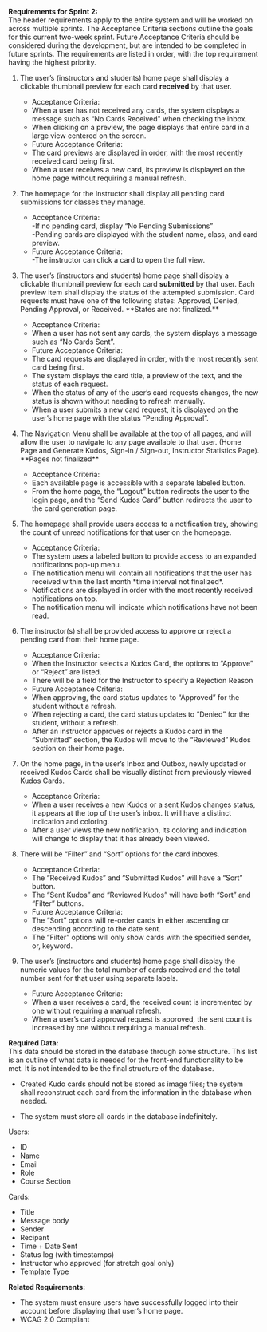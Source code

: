 **Requirements for Sprint 2:**  
	The header requirements apply to the entire system and will be worked on across multiple sprints. The Acceptance Criteria sections outline the goals for this current two-week sprint. Future Acceptance Criteria should be considered during the development, but are intended to be completed in future sprints. The requirements are listed in order, with the top requirement having the highest priority.  

1. The user’s (instructors and students) home page shall display a clickable thumbnail preview for each card **received** by that user.   
   * Acceptance Criteria:  
   * When a user has not received any cards, the system displays a message such as “No Cards Received" when checking the inbox.  
   * When clicking on a preview, the page displays that entire card in a large view centered on the screen.  
   * Future Acceptance Criteria:  
   * The card previews are displayed in order, with the most recently received card being first.   
   * When a user receives a new card, its preview is displayed on the home page without requiring a manual refresh.    


2. The homepage for the Instructor shall display all pending card submissions for classes they manage.  
   * Acceptance Criteria:  
     \-If no pending card, display “No Pending Submissions”  
     \-Pending cards are displayed with the student name, class, and card preview.  
   * Future Acceptance Criteria:  
     \-The instructor can click a card to open the full view.

3. The user’s (instructors and students) home page shall display a clickable thumbnail preview for each card **submitted** by that user. Each preview item shall display the status of the attempted submission. Card requests must have one of the following states: Approved, Denied, Pending Approval, or Received. \*\*States are not finalized.\*\*   
   * Acceptance Criteria:  
   * When a user has not sent any cards, the system displays a message such as “No Cards Sent”.  
   * Future Acceptance Criteria:  
   * The card requests are displayed in order, with the most recently sent card being first.   
   * The system displays the card title, a preview of the text, and the status of each request.   
   * When the status of any of the user’s card requests changes, the new status is shown without needing to refresh manually.   
   * When a user submits a new card request, it is displayed on the user’s home page with the status “Pending Approval”. 

4. The Navigation Menu shall be available at the top of all pages, and will allow the user to navigate to any page available to that user. (Home Page and Generate Kudos, Sign-in / Sign-out, Instructor Statistics Page). \*\*Pages not finalized\*\*  
   * Acceptance Criteria:  
   * Each available page is accessible with a separate labeled button.   
   * From the home page, the “Logout” button redirects the user to the login page, and the “Send Kudos Card” button redirects the user to the card generation page.  
       
5. The homepage shall provide users access to a notification tray, showing the count of unread notifications for that user on the homepage.   
   * Acceptance Criteria:  
   * The system uses a labeled button to provide access to an expanded notifications pop-up menu.    
   * The notification menu will contain all notifications that the user has received within the last month \*time interval not finalized\*.  
   * Notifications are displayed in order with the most recently received notifications on top.   
   * The notification menu will indicate which notifications have not been read.


     

6. The instructor(s) shall be provided access to approve or reject a pending card from their home page.  
   * Acceptance Criteria:  
   * When the Instructor selects a Kudos Card, the options to “Approve” or “Reject” are listed.   
   * There will be a field for the Instructor to specify a Rejection Reason  
   * Future Acceptance Criteria:  
   * When approving, the card status updates to “Approved” for the student without a refresh.  
   * When rejecting a card, the card status updates to “Denied” for the student, without a refresh.  
   * After an instructor approves or rejects a Kudos card in the “Submitted” section, the Kudos will move to the “Reviewed” Kudos section on their home page.  
   


     

7. On the home page, in the user’s Inbox and Outbox, newly updated or received Kudos Cards shall be visually distinct from previously viewed Kudos Cards.   
   * Acceptance Criteria:  
   * When a user receives a new Kudos or a sent Kudos changes status, it appears at the top of the user’s inbox. It will have a distinct indication and coloring.  
   * After a user views the new notification, its coloring and indication will change to display that it has already been viewed.

8. There will be “Filter” and “Sort” options for the card inboxes.  
   * Acceptance Criteria:  
   * The “Received Kudos” and “Submitted Kudos” will have a “Sort” button.  
   * The “Sent Kudos” and “Reviewed Kudos” will have both “Sort” and “Filter” buttons.  
   * Future Acceptance Criteria:  
   * The “Sort” options will re-order cards in either ascending or descending according to the date sent.      
   * The “Filter” options will only show cards with the specified sender, or, keyword.     
       
9. The user’s (instructors and students) home page shall display the numeric values for the total number of cards received and the total number sent for that user using separate labels.  
   * Future Acceptance Criteria:  
   * When a user receives a card, the received count is incremented by one without requiring a manual refresh.   
   * When a user’s card approval request is approved, the sent count is increased by one without requiring a manual refresh.

**Required Data:**   
This data should be stored in the database through some structure. This list is an outline of what data is needed for the front-end functionality to be met. It is not intended to be the final structure of the database. 

* Created Kudo cards should not be stored as image files; the system shall reconstruct each card from the information in the database when needed.     
    
* The system must store all cards in the database indefinitely. 

Users:

* ID  
* Name  
* Email  
* Role  
* Course Section

Cards:

* Title   
* Message body   
* Sender   
* Recipant    
* Time \+ Date Sent   
* Status log (with timestamps)  
* Instructor who approved (for stretch goal only)  
* Template Type

**Related Requirements:**

* The system must ensure users have successfully logged into their account before displaying that user’s home page.  
* WCAG 2.0 Compliant 

